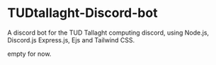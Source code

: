 # TUDtallaght-Discord-bot
A discord bot for the TUD Tallaght computing discord, using Node.js, Discord.js Express.js, Ejs and Tailwind CSS.

empty for now.
